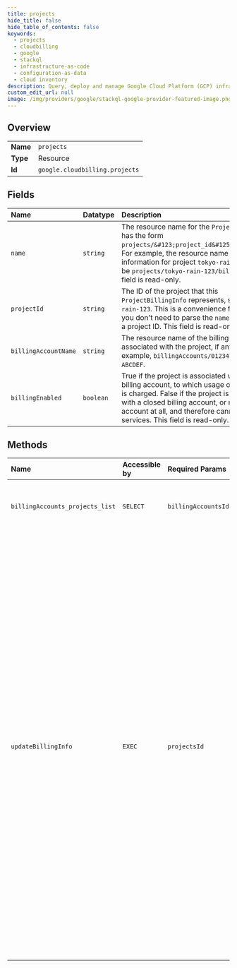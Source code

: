 ```yaml
---
title: projects
hide_title: false
hide_table_of_contents: false
keywords:
  - projects
  - cloudbilling
  - google    
  - stackql
  - infrastructure-as-code
  - configuration-as-data
  - cloud inventory
description: Query, deploy and manage Google Cloud Platform (GCP) infrastructure and resources using SQL
custom_edit_url: null
image: /img/providers/google/stackql-google-provider-featured-image.png
---
```

  
    

## Overview
<table><tbody>
<tr><td><b>Name</b></td><td><code>projects</code></td></tr>
<tr><td><b>Type</b></td><td>Resource</td></tr>
<tr><td><b>Id</b></td><td><code>google.cloudbilling.projects</code></td></tr>
</tbody></table>

## Fields
| Name | Datatype | Description |
|:-----|:---------|:------------|
| `name` | `string` | The resource name for the `ProjectBillingInfo`; has the form `projects/&#123;project_id&#125;/billingInfo`. For example, the resource name for the billing information for project `tokyo-rain-123` would be `projects/tokyo-rain-123/billingInfo`. This field is read-only. |
| `projectId` | `string` | The ID of the project that this `ProjectBillingInfo` represents, such as `tokyo-rain-123`. This is a convenience field so that you don't need to parse the `name` field to obtain a project ID. This field is read-only. |
| `billingAccountName` | `string` | The resource name of the billing account associated with the project, if any. For example, `billingAccounts/012345-567890-ABCDEF`. |
| `billingEnabled` | `boolean` | True if the project is associated with an open billing account, to which usage on the project is charged. False if the project is associated with a closed billing account, or no billing account at all, and therefore cannot use paid services. This field is read-only. |
## Methods
| Name | Accessible by | Required Params | Description |
|:-----|:--------------|:----------------|:------------|
| `billingAccounts_projects_list` | `SELECT` | `billingAccountsId` | Lists the projects associated with a billing account. The current authenticated user must have the `billing.resourceAssociations.list` IAM permission, which is often given to billing account [viewers](https://cloud.google.com/billing/docs/how-to/billing-access). |
| `updateBillingInfo` | `EXEC` | `projectsId` | Sets or updates the billing account associated with a project. You specify the new billing account by setting the `billing_account_name` in the `ProjectBillingInfo` resource to the resource name of a billing account. Associating a project with an open billing account enables billing on the project and allows charges for resource usage. If the project already had a billing account, this method changes the billing account used for resource usage charges. *Note:* Incurred charges that have not yet been reported in the transaction history of the Google Cloud Console might be billed to the new billing account, even if the charge occurred before the new billing account was assigned to the project. The current authenticated user must have ownership privileges for both the [project](https://cloud.google.com/docs/permissions-overview#h.bgs0oxofvnoo ) and the [billing account](https://cloud.google.com/billing/docs/how-to/billing-access). You can disable billing on the project by setting the `billing_account_name` field to empty. This action disassociates the current billing account from the project. Any billable activity of your in-use services will stop, and your application could stop functioning as expected. Any unbilled charges to date will be billed to the previously associated account. The current authenticated user must be either an owner of the project or an owner of the billing account for the project. Note that associating a project with a *closed* billing account will have much the same effect as disabling billing on the project: any paid resources used by the project will be shut down. Thus, unless you wish to disable billing, you should always call this method with the name of an *open* billing account. |
